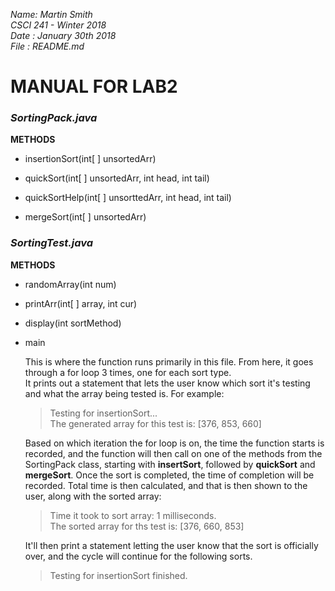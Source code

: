 _Name: Martin Smith_  
_CSCI 241 - Winter 2018_  
_Date : January 30th 2018_  
_File : README.md_

# MANUAL FOR LAB2
 
### **_SortingPack.java_**
 **METHODS**
  * insertionSort(int[ ] unsortedArr)  
   
  * quickSort(int[ ] unsortedArr, int head, int tail)  
   
  * quickSortHelp(int[ ] unsorttedArr, int head, int tail)  
   
  * mergeSort(int[ ] unsortedArr)  
   
   
 ### **_SortingTest.java_**
 **METHODS**
  * randomArray(int num)  
   
  * printArr(int[ ] array, int cur)  
   
  * display(int sortMethod)  
   
  * main  
   
    This is where the function runs primarily in this file. From here, it goes through a for loop 3 times, one for each sort type.  
   It prints out a statement that lets the user know which sort it's testing and what the array being tested is. For example:
    >Testing for insertionSort...  
    >The generated array for this test is: [376, 853, 660]  
   
    Based on which iteration the for loop is on, the time the function starts is recorded, and the function will then call on one of the methods from the SortingPack class, starting with **insertSort**, followed by **quickSort** and **mergeSort**. Once the sort is completed, the time of completion will be recorded. Total time is then calculated, and that is then shown to the user, along with the sorted array:  
    >Time it took to sort array: 1 milliseconds.  
    >The sorted array for ths test is: [376, 660, 853]  
   
    It'll then print a statement letting the user know that the sort is officially over, and the cycle will continue for the following sorts.  
    >Testing for insertionSort finished.

